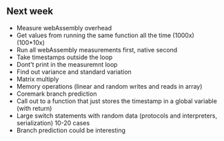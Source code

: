 ## Next week

- Measure webAssembly overhead
- Get values from running the same function all the time (1000x) (100\*10x)
- Run all webAssembly measurements first, native second
- Take timestamps outside the loop
- Dont't print in the measuremnt loop
- Find out variance and standard variation
- Matrix multiply
- Memory operations (linear and random writes and reads in array)
- Coremark branch prediction
- Call out to a function that just stores the timestamp in a global variable (with return)
- Large switch statements with random data (protocols and interpreters, serialization) 10-20 cases
- Branch prediction could be interesting
